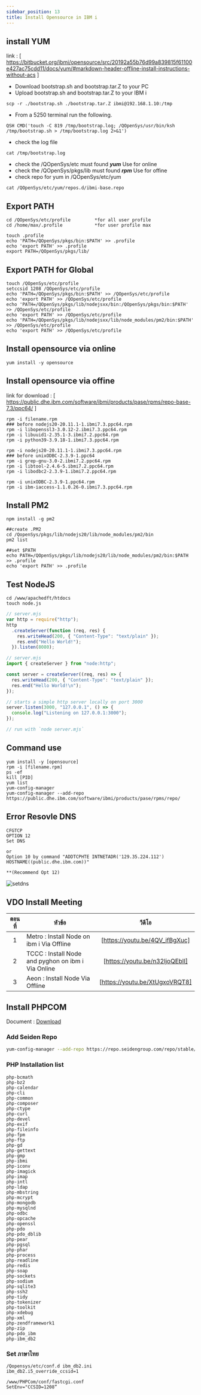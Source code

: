 ```yaml
---
sidebar_position: 13
title: Install Opensource in IBM i
---
```


## install YUM

link : [ https://bitbucket.org/ibmi/opensource/src/20192a55b76d99a839815f61100e427ac75cdd11/docs/yum/#markdown-header-offline-install-instructions-without-acs ]

- Download bootstrap.sh and bootstrap.tar.Z to your PC
- Upload bootstrap.sh and bootstrap.tar.Z to your IBM i

```shell
scp -r ./bootstrap.sh ./bootstrap.tar.Z ibmi@192.168.1.10:/tmp
```

- From a 5250 terminal run the following.

```shell
QSH CMD('touch -C 819 /tmp/bootstrap.log; /QOpenSys/usr/bin/ksh /tmp/bootstrap.sh > /tmp/bootstrap.log 2>&1')
```

- check the log file

```shell
cat /tmp/bootstrap.log
```

- check the /QOpenSys/etc must found **_yum_** Use for online
- check the /QOpenSys/pkgs/lib must found **_rpm_** Use for offine
- check repo for yum in /QOpenSys/etc/yum

```shell
cat /QOpenSys/etc/yum/repos.d/ibmi-base.repo
```

## Export PATH

```shell
cd /QOpenSys/etc/profile         *for all user profile
cd /home/max/.profile            *for user profile max

touch .profile
echo 'PATH=/QOpenSys/pkgs/bin:$PATH' >> .profile
echo 'export PATH' >> .profile
export PATH=/QOpenSys/pkgs/lib/
```

## Export PATH for Global

```shell
touch /QOpenSys/etc/profile
setccsid 1208 /QOpenSys/etc/profile
echo 'PATH=/QOpenSys/pkgs/bin:$PATH' >> /QOpenSys/etc/profile
echo 'export PATH' >> /QOpenSys/etc/profile
echo 'PATH=/QOpenSys/pkgs/lib/nodejsxx/bin:/QOpenSys/pkgs/bin:$PATH' >> /QOpenSys/etc/profile
echo 'export PATH' >> /QOpenSys/etc/profile
echo 'PATH=/QOpenSys/pkgs/lib/nodejsxx/lib/node_modules/pm2/bin:$PATH' >> /QOpenSys/etc/profile
echo 'export PATH' >> /QOpenSys/etc/profile
```

## Install opensource via online

```shell
yum install -y opensource
```

## Install opensource via offine

link for download : [ https://public.dhe.ibm.com/software/ibmi/products/pase/rpms/repo-base-7.3/ppc64/ ]

```shell
rpm -i filename.rpm
### before nodejs20-20.11.1-1.ibmi7.3.ppc64.rpm
rpm -i libopenssl3-3.0.12-2.ibmi7.3.ppc64.rpm
rpm -i libuuid1-2.35.1-3.ibmi7.2.ppc64.rpm
rpm -i python39-3.9.18-1.ibmi7.3.ppc64.rpm

rpm -i nodejs20-20.11.1-1.ibmi7.3.ppc64.rpm
### before unixODBC-2.3.9-1.ppc64
rpm -i grep-gnu-3.0-2.ibmi7.2.ppc64.rpm
rpm -i libtool-2.4.6-5.ibmi7.2.ppc64.rpm
rpm -i libodbc2-2.3.9-1.ibmi7.2.ppc64.rpm

rpm -i unixODBC-2.3.9-1.ppc64.rpm
rpm -i ibm-iaccess-1.1.0.26-0.ibmi7.3.ppc64.rpm   
```

## Install PM2

```shell
npm install -g pm2

##create .PM2
cd /QopenSys/pkgs/lib/nodejs20/lib/node_modules/pm2/bin
pm2 list

##set $PATH
echo PATH=/QOpenSys/pkgs/lib/nodejs20/lib/node_modules/pm2/bin:$PATH >> .profile
echo 'export PATH' >> .profile
```

## Test NodeJS

```shell
cd /www/apachedft/htdocs
touch node.js
```

```javascript title='EXAMPLE'
// server.mjs
var http = require("http");
http
  .createServer(function (req, res) {
    res.writeHead(200, { "Content-Type": "text/plain" });
    res.end("Hello World!");
  }).listen(8080);
```

```javascript title='EXAMPLE2'
// server.mjs
import { createServer } from "node:http";

const server = createServer((req, res) => {
  res.writeHead(200, { "Content-Type": "text/plain" });
  res.end("Hello World!\n");
});

// starts a simple http server locally on port 3000
server.listen(3000, "127.0.0.1", () => {
  console.log("Listening on 127.0.0.1:3000");
});

// run with `node server.mjs`
```

## Command use

```shell
yum install -y [opensource]
rpm -i [filename.rpm]
ps -ef
kill [PID]
yum list
yum-config-manager
yum-config-manager --add-repo https://public.dhe.ibm.com/software/ibmi/products/pase/rpms/repo/
```

## Error Resovle DNS

```shell
CFGTCP
OPTION 12
Set DNS

or
Option 10 by command "ADDTCPHTE INTNETADR('129.35.224.112') HOSTNAME((public.dhe.ibm.com))"

**(Recommend Opt 12)
```

![setdns](./img/SETDNS.png)

## VDO Install Meeting

| ตอนที่ | หัวข้อ                                             |             วีดีโอ             |
| :----: | -------------------------------------------------- | :----------------------------: |
|   1    | Metro : Install Node on ibm i Via Offline          | [https://youtu.be/4QV_ifBgXuc] |
|   2    | TCCC : Install Node and pyghon on ibm i Via Online | [https://youtu.be/n32ljoQEblI] |
|   3    | Aeon : Install Node  Via Offline | [https://youtu.be/XtUgxoVRQT8] |

## Install PHPCOM

Document : [Download](./assets/Install%20PHP%20Community[56]%20%20-%20%20Read-Only.pptx)

### Add Seiden Repo

```bash
yum-config-manager --add-repo https://repo.seidengroup.com/repo/stable/seiden_stable.repo
```

### PHP Installation list

```text
php-bcmath
php-bz2
php-calendar
php-cli
php-common
php-composer
php-ctype
php-curl
php-devel
php-exif
php-fileinfo
php-fpm
php-ftp
php-gd
php-gettext
php-gmp
php-ibmi
php-iconv
php-imagick
php-imap
php-intl
php-ldap
php-mbstring
php-mcrypt
php-mongodb
php-mysqlnd
php-odbc
php-opcache
php-openssl
php-pdo
php-pdo_dblib
php-pear
php-pgsql
php-phar
php-process
php-readline
php-redis
php-soap
php-sockets
php-sodium
php-sqlite3
php-ssh2
php-tidy
php-tokenizer
php-toolkit
php-xdebug
php-xml
php-zendframework1
php-zip
php-pdo_ibm
php-ibm_db2
```

### Set ภาษาไทย

``` text
/Qopensys/etc/conf.d ibm_db2.ini
ibm_db2.i5_override_ccsid=1

/www/PHPCom/conf/fastcgi.conf
SetEnv="CCSID=1208”
```
